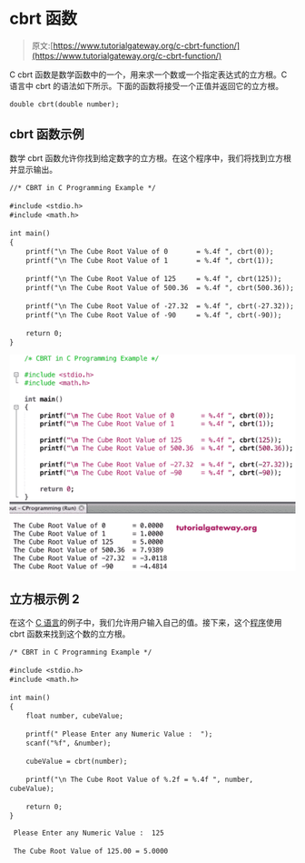 # cbrt 函数

> 原文:[https://www.tutorialgateway.org/c-cbrt-function/](https://www.tutorialgateway.org/c-cbrt-function/)

C cbrt 函数是数学函数中的一个，用来求一个数或一个指定表达式的立方根。C 语言中 cbrt 的语法如下所示。下面的函数将接受一个正值并返回它的立方根。

```
double cbrt(double number);
```

## cbrt 函数示例

数学 cbrt 函数允许你找到给定数字的立方根。在这个程序中，我们将找到立方根并显示输出。

```
//* CBRT in C Programming Example */

#include <stdio.h>
#include <math.h>

int main()
{
    printf("\n The Cube Root Value of 0       = %.4f ", cbrt(0));
    printf("\n The Cube Root Value of 1       = %.4f ", cbrt(1));

    printf("\n The Cube Root Value of 125     = %.4f ", cbrt(125));
    printf("\n The Cube Root Value of 500.36  = %.4f ", cbrt(500.36));

    printf("\n The Cube Root Value of -27.32  = %.4f ", cbrt(-27.32));  
    printf("\n The Cube Root Value of -90     = %.4f ", cbrt(-90));

    return 0;
}
```

![C cbrt Function 1](img/b076f15f6aaa0021f6111223999a1fd0.png)

## 立方根示例 2

在这个 [C 语言](https://www.tutorialgateway.org/c-programming/)的例子中，我们允许用户输入自己的值。接下来，这个[程序](https://www.tutorialgateway.org/c-programming-examples/)使用 cbrt 函数来找到这个数的立方根。

```
/* CBRT in C Programming Example */

#include <stdio.h>
#include <math.h>

int main()
{
    float number, cubeValue;

    printf(" Please Enter any Numeric Value :  ");
    scanf("%f", &number);

    cubeValue = cbrt(number);

    printf("\n The Cube Root Value of %.2f = %.4f ", number, cubeValue);

    return 0;
}
```

```
 Please Enter any Numeric Value :  125

 The Cube Root Value of 125.00 = 5.0000 
```